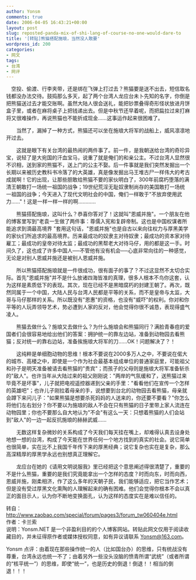 ```yaml
---
author: Yonsm
comments: true
date: 2006-04-05 16:43:21+00:00
layout: post
slug: reposted-panda-mix-of-shi-lang-of-course-no-one-would-dare-to
title: '[转贴]熊猫搭配施琅，当然没人敢要'
wordpress_id: 200
categories:
- 网文
tags:
- 台湾
- 网评
---
```


　空投、偷渡、行李夹带，还是绑在飞弹上打过去？熊猫要是送不出去，短信取名钱都没办法交待。鼓捣那么多天，起了两个台湾人龙应台未卜先知的名字，你倒是把熊猫送过去才能交账啊。虽然大陆人很会送礼，能把钞票叠得奇形怪状放进月饼盒子里，或者在麻将桌子上把钱递出去。但是中秋节还早着呢，而把扁拉过来打麻将又很难操作，再说熊猫也不能折成现金……这事运作起来很困难了。   
  
　　当然了，漏掉了一种方式，熊猫还可以坐在施琅大将军的战船上，威风凛凛地开过去。 <!-- more -->  
  
　　这就是眼下有关台湾的最热闹的两件事了。前一件，是我朝送给台湾的奇珍异宝，说轻了是大宛国的汗血宝马，说重了就是俺们的和亲公主。不过台湾人显然很不识相，送到家的熊猫不，送上门的公主不娶。后一件事就是我们突然发掘出一个长期以来被历史教科书冷落了的大英雄，真是像发掘出马王堆古尸一样伟大的考古成就啊！它的出现，让那些胆敢给熊猫不要的家伙明白了，300年前腐朽堕落的满清王朝敢打一场统一祖国的战争；19世纪荒淫无耻奴隶制尚存的美国敢打一场统一祖国的战争；今天进入了现代文明社会的中国，俺们一样敢于"不放弃使用武力……"！这是一样一样一样的啊…………   
  
　　熊猫搭配施琅，这叫什么？恭喜你答对了！这就叫"恩威并施"。一个朋友在他的博客里写到"老袁一生做了两件事：尊儒入宪和复辟帝制。这也是中国权谋者所能追求到滴最高境界 "套用这句话，"恩威并施"也是自古以来向往权力与厚黑美学的家伙们所追求的最高境界。历来最成功的奴隶主对待奴隶；最成功的资本家对待雇工；最成功的皇帝对待太监；最成功的黑帮老大对待马仔，用的都是这一手。时间久了，这也成了许多中国人──不管他有没有机会──心底非常向往的一种感觉，无论是对别人恩威并施还是被别人恩威并施。   
  
　　所以熊猫搭配施琅就是一件很成功，很有面子的事了？不过这显然不太切合实际。首先"恩威并施"并不是什么放诸四海皆准的真理，很多人根本不鸟你这套，认为这样是素质低下的表现。其次，现在已经不是黑暗腐朽的封建王朝了。再次，既然同属于一个中国，大陆人民与台湾人民都是平等的关系，而不是皇帝与太监，大哥与马仔那样的关系。所以既没有"恩惠"的资格，也没有"威吓"的权利。你对和你平等的人玩弄领导艺术，势必遭到人家的反对，他会觉得你很不诚恳，表现得盛气凌人。   
  
　　熊猫去做什么？施琅又去做什么？为什么施琅会和熊猫同行？满脸青春痘的爱国者们会很容易地给出他们的答案：拥护统一的靠左边站，准备到动物园去看熊猫；反对统一的靠右边站，准备挨施琅大将军的刀……OK！问题解决了？！   
  
　　这纯粹是单细胞动物的思维！根本不要说在2000多万人之中，不要说在偌大的城市、高楼之中，即使是一个作为社会最基本组成单位的普通家庭里，可能祖父和孙子是明天准备被请去看熊猫的"贵宾"；而孩子的父母则是施琅大将军准备斩杀的"敌人"。也许当年从大陆过来的祖父刚刚说："两岸的气氛缓和了，送熊猫过来毕竟不是坏事"，儿子就把电视遥控器递到父亲的手里："看看他们在宣传一个怎样的英雄吧"；也许儿子刚拉着母亲的手，说想要到台北的动物园去看熊猫，母亲就会蹲下来问儿子："如果熊猫是想要杀死妈妈的人送来的，你还要不要看？"你怎么将他们左右划分？你不要以为施琅的敌人不会在只有熊猫的日子里带上家人流连在动物园里；你也不要那么自大地认为"不会"有这么一天：只想着熊猫的人们会站到"敌人"的一边一起反抗施琅的赫赫武威……   
  
　　无数这样复杂微妙的关系构成了今天我们每天挂在嘴上，却难得认真去设身处地想一想的台湾，构成了今天能在世界任何一个地方找到的真实的社会。说它简单也很简单，实在比不上我国千年传下来的厚黑经典；说它复杂也实在是复杂，那么高深精厚的厚黑学永远也别想真正理解它。   
  
　　龙应台在她的《请用文明说服我》里已经把这个意思阐述得很清楚了，重要的不是什么熊猫，重要的是我们究竟能拿出一个怎样的态度？时而向东，时而向西，恩威并施，刚柔相济，作了这么多年的天朝子民，我们能够适应，把它当作艺术；但是没有受过厚黑文化熏陶的人理解起来的确有困难。他们会觉得你根本不会以真正的面目示人，认为你不断地变换面孔，认为这样的态度实在是难以信任的。   
  
  
转自：http://www.zaobao.com/special/forum/pages3/forum_tw060404e.html  
作者：卡兰索  
说明：Yonsm.NET 是一个非盈利目的的个人博客网站。转贴此网文仅用于阅读收藏目的，并未征得原作者或媒体授权同意，如有异议请联系 Yonsm@163.com。  
  
Yonsm 点评：由着现在那些操作统一的人（比如国台办）的思维，只有统战没有尊重，台湾永远也统一不了；由着另外一些没头没脑的愤青所谓“武统”（或者所谓的“核平统一”）的思维，即使“统一”，也是历史的倒退！倒退！！相当的倒退！！！
